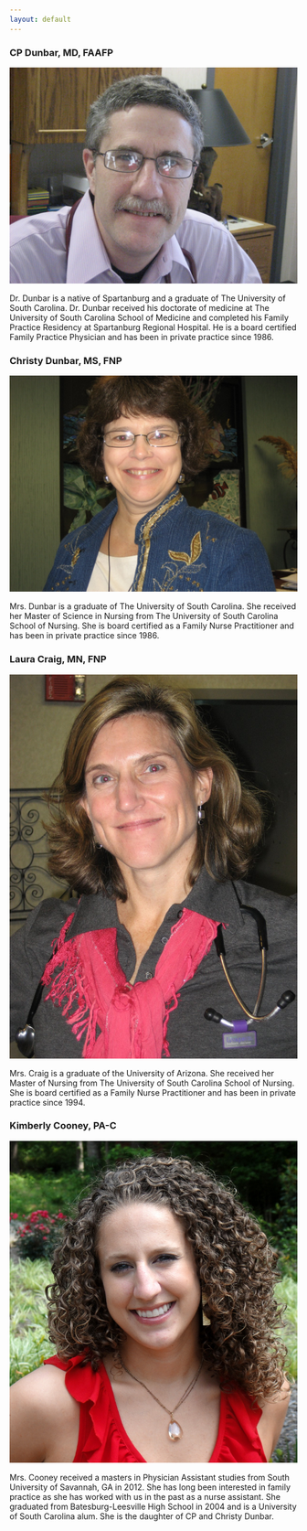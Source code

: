 ```yaml
---
layout: default
---
```


<section>
<article>

# CP Dunbar, MD, FAAFP

<img class='img-rounded' title='Dr. Dunbar' src='/img/drdunbar.jpg'>

Dr. Dunbar is a native of Spartanburg and a graduate of The University of South Carolina. Dr. Dunbar received his doctorate of medicine at The University of South Carolina School of Medicine and completed his Family Practice Residency at Spartanburg Regional Hospital. He is a board certified Family Practice Physician and has been in private practice since 1986.

</article>
</section>

<section>
<article>

# Christy Dunbar, MS, FNP

<img class='img-rounded' title='Mrs. Dunbar' src='/img/mrsdunbar.jpg'>

Mrs. Dunbar is a graduate of The University of South Carolina. She received her Master of Science in Nursing from The University of South Carolina School of Nursing. She is board certified as a Family Nurse Practitioner and has been in private practice since 1986.

</article>
</section>

<section>
<article>

# Laura Craig, MN, FNP

<img class='img-rounded' title='Mrs. Craig' src='/img/mrscraig.jpg'>

Mrs. Craig is a graduate of the University of Arizona. She received her Master of Nursing from The University of South Carolina School of Nursing. She is board certified as a Family Nurse Practitioner and has been in private practice since 1994.

</article>
</section>

<section>
<article>

# Kimberly Cooney, PA-C

<img class='img-rounded' title='Mrs. Cooney' src='/img/mrscooney.jpg'>

Mrs. Cooney received a masters in Physician Assistant studies from South University of Savannah, GA in 2012.  She has long been interested in family practice as she has worked with us in the past as a nurse assistant.  She graduated from Batesburg-Leesville High School in 2004 and is a University of South Carolina alum.  She is the daughter of CP and Christy Dunbar.

</article>
</section>
